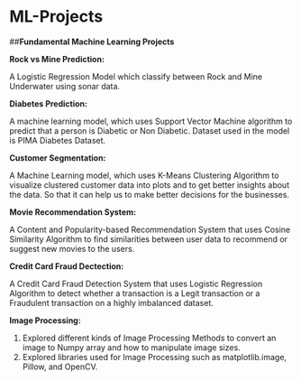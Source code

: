 # ML-Projects

##**Fundamental Machine Learning Projects**

**Rock vs Mine Prediction:**

  A Logistic Regression Model which classify between Rock and Mine Underwater using sonar data.

**Diabetes Prediction:**

  A machine learning model, which uses Support Vector Machine algorithm to predict that a person is Diabetic or Non Diabetic. Dataset used in the model is PIMA Diabetes Dataset.

**Customer Segmentation:**

  A Machine Learning model, which uses K-Means Clustering Algorithm to visualize clustered customer data into plots and to get better insights about the data. So that it can help us to make better decisions for the businesses.

**Movie Recommendation System:**

  A Content and Popularity-based Recommendation System that uses Cosine Similarity Algorithm to find similarities between user data to recommend or suggest new movies to the users.

**Credit Card Fraud Dectection:**

  A Credit Card Fraud Detection System that uses Logistic Regression Algorithm to detect whether a transaction is a Legit transaction or a Fraudulent transaction on a highly imbalanced dataset.

**Image Processing:**

  1. Explored different kinds of Image Processing Methods to convert an image to Numpy array and how to manipulate image sizes.
  2. Explored libraries used for Image Processing such as matplotlib.image, Pillow, and OpenCV.
